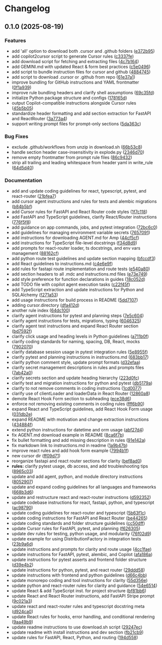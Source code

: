 # Changelog

## 0.1.0 (2025-08-19)


### Features

* add 'all' option to download both .cursor and .github folders ([e372b95](https://github.com/iloveitaly/airules/commit/e372b954872f6e197dbd4540ecef83fd589b91b8))
* add copilot2cursor script to generate Cursor rules ([c3337fe](https://github.com/iloveitaly/airules/commit/c3337fe402afae7fcc0ee87fb27c5fb9f8fea222))
* add download script for fetching and extracting files ([4c7b164](https://github.com/iloveitaly/airules/commit/4c7b1644125bd6098a5f53be577aef7008e37565))
* add GEMINI.md with updated React & form best practices ([c5e0496](https://github.com/iloveitaly/airules/commit/c5e0496464a67435ec4e95e7ab7cc2d43232a837))
* add script to bundle instruction files for cursor and github ([4884745](https://github.com/iloveitaly/airules/commit/4884745c9be7f88ec0fb744e4d590a571bafa95c))
* add script to download .cursor or .github from repo ([61e37a1](https://github.com/iloveitaly/airules/commit/61e37a191fd10a8aba1d7cc008fce69f464ef92f))
* improve bundling for GitHub instructions and YAML frontmatter ([0f1a939](https://github.com/iloveitaly/airules/commit/0f1a93974e9d2999707e1b484e6ebfa2dc7dd783))
* improve rule bundling headers and clarify shell assumptions ([69c35fd](https://github.com/iloveitaly/airules/commit/69c35fd4a925fda8c2afe04827512a947f151f7d))
* initialize Python package structure and configs ([178165d](https://github.com/iloveitaly/airules/commit/178165d0abd5f5d901b6e30c008075c3d5e0e9a7))
* output Copilot-compatible instructions alongside Cursor rules ([45b5b05](https://github.com/iloveitaly/airules/commit/45b5b05c3cd63611ca6c4604fe823dd001eb44b2))
* standardize header formatting and add section extraction for FastAPI and ReactRouter ([3a773a4](https://github.com/iloveitaly/airules/commit/3a773a4e7d5669cd9d5faae96090a92bd87b07ae))
* support writing prompt files for prompt-only sections ([5da363c](https://github.com/iloveitaly/airules/commit/5da363c7e566fff0ec0c0af8350ee7ccdc3b5cb8))


### Bug Fixes

* exclude .github/workflows from unzip in download.sh ([66b53c8](https://github.com/iloveitaly/airules/commit/66b53c8335cbd1ce9102f0821cefa7c82104bc66))
* handle section header case-insensitivity in explode.py ([2346d70](https://github.com/iloveitaly/airules/commit/2346d70cc7245f7b3b0a195b8040eeac312e9252))
* remove empty frontmatter from prompt rule files ([86c9432](https://github.com/iloveitaly/airules/commit/86c9432decd06c6b60af99df5a192bf0fdf2ac90))
* strip all trailing and leading whitespace from header yaml in write_rule ([64d5d40](https://github.com/iloveitaly/airules/commit/64d5d405ee445357bbd75026c6b6ca739d85d94d))


### Documentation

* add and update coding guidelines for react, typescript, pytest, and react-router ([21bfea7](https://github.com/iloveitaly/airules/commit/21bfea7dd2c811b857802767000e25c7a53fb05e))
* add cursor agent instructions and rules for tests and alembic migrations ([b84b5bf](https://github.com/iloveitaly/airules/commit/b84b5bf188d8d53286fda613e182ed541dd3e142))
* add Cursor rules for FastAPI and React Router code styles ([1f7c118](https://github.com/iloveitaly/airules/commit/1f7c118a5ffa5d6947273580459e4cb7c0230239))
* add FastAPI and TypeScript guidelines, clarify React/Router instructions ([776f5f8](https://github.com/iloveitaly/airules/commit/776f5f84fff4170793f961d4e1135d1990f21e1f))
* add guidance on app commands, jobs, and pytest integration ([72bc6c0](https://github.com/iloveitaly/airules/commit/72bc6c0ef71d61f229938fac7ce17a89c481ef3a))
* add guidelines for managing environment variable secrets ([7657091](https://github.com/iloveitaly/airules/commit/7657091bec4b19f60bea502a1ecca4c58987e23b))
* add instructions for downloading AGENT.md for Amp ([44cf5cf](https://github.com/iloveitaly/airules/commit/44cf5cf2cda94c8a45870208f08d210189044671))
* add instructions for TypeScript file-level docstrings ([f34d8d9](https://github.com/iloveitaly/airules/commit/f34d8d90e949b1476486e770856fb87a87bce5f2))
* add prompts for react-router loader, ts docstrings, and env vars management ([88162cf](https://github.com/iloveitaly/airules/commit/88162cf1b3ef9f5b5705bd7ae9a0d06e9f3ad471))
* add python route test guidelines and update section mapping ([bfccdf3](https://github.com/iloveitaly/airules/commit/bfccdf3d539e24e26e4d2846536be4d7f29d6637))
* add React guidelines to instructions.md ([c4e6e9f](https://github.com/iloveitaly/airules/commit/c4e6e9fb71dcc48e6265b01c55232bab57b8d1fd))
* add rules for fastapi route implementation and route tests ([e540a80](https://github.com/iloveitaly/airules/commit/e540a80ae2594aaedb35b87791085de32cdfa516))
* add section headers to all .mdc and instructions.md files ([e73e749](https://github.com/iloveitaly/airules/commit/e73e749529ae9da33ebf3a0b06d2e1757f15fa77))
* add style preference for function declarations in guides ([18c052d](https://github.com/iloveitaly/airules/commit/18c052d00799b327273ed5c5794e3b86feb63ef3))
* add TODO file with copilot agent execution tasks ([c22f45f](https://github.com/iloveitaly/airules/commit/c22f45f1dce972142eb68e039b3144f87cfd12fb))
* add TypeScript extraction and update instructions for Python and SQLAlchemy ([f271a53](https://github.com/iloveitaly/airules/commit/f271a5397d3767bb612da79248a3daf6dc743961))
* add usage instructions for build process in README ([5dd7107](https://github.com/iloveitaly/airules/commit/5dd7107a524cd22dba5348f1ceb0905de2d361ec))
* adding cursor.directory ([dfa412d](https://github.com/iloveitaly/airules/commit/dfa412d42eff9c1e55328b66b1483bfc1b0ed0df))
* another rule index ([64dc100](https://github.com/iloveitaly/airules/commit/64dc10089586c6a8250245fca6a747b8715ba70a))
* clarify agent instructions for pytest and planning steps ([7e5c604](https://github.com/iloveitaly/airules/commit/7e5c60407974947f13d81a256257289362964e13))
* clarify agent instructions for tests, migrations, typing ([6046325](https://github.com/iloveitaly/airules/commit/6046325cc07f5149133329fd2dde350945bbe241))
* clarify agent test instructions and expand React Router section ([bd7592f](https://github.com/iloveitaly/airules/commit/bd7592f82e84b344b26a1348b81b1237973a7578))
* clarify click usage and heading levels in Python guidelines ([a711b0f](https://github.com/iloveitaly/airules/commit/a711b0fb427b75aa7c8a7d0d74a6a058f9867be6))
* clarify coding standards for naming, spacing, DB, React, mocks ([7902070](https://github.com/iloveitaly/airules/commit/7902070409037155168f4eaada753565dbfdfca7))
* clarify database session usage in pytest integration rules ([5e8955f](https://github.com/iloveitaly/airules/commit/5e8955f0a5261321627240e12c2e8602396d57f3))
* clarify pytest and planning instructions in instructions.md ([683bb17](https://github.com/iloveitaly/airules/commit/683bb17d728b30b78a27cf16d53edb373bb26ddb))
* clarify python comment style, update prompt formats ([d32efaa](https://github.com/iloveitaly/airules/commit/d32efaae33226a79b4cf702b1450547dc960da79))
* clarify secret management descriptions in rules and prompts files ([7ab42a0](https://github.com/iloveitaly/airules/commit/7ab42a07ee7c1980f5e5b036df9ea266c160d9b7))
* clarify secrets section and update heading hierarchy ([223d0fc](https://github.com/iloveitaly/airules/commit/223d0fc3c576bf5e27231d2eefb6f146df6ce0c4))
* clarify test and migration instructions for python and pytest ([db5179a](https://github.com/iloveitaly/airules/commit/db5179a1abad313b82e8eb2238dbf54034d64774))
* clarify to not remove comments in coding instructions ([1cd0077](https://github.com/iloveitaly/airules/commit/1cd00777e8e7f0bfd7d178be78ef23a79cb890f7))
* clarify use of clientLoader and loaderData in React Router ([12860a8](https://github.com/iloveitaly/airules/commit/12860a811b99ff7bf25cfaf07fd2f7513f6cb90b))
* demote React Hook Form section to subheading ([ece38d6](https://github.com/iloveitaly/airules/commit/ece38d6cf4e7e80da4b24a46cb2c2670d1583546))
* enforce not removing existing comments in coding rules ([fff6b90](https://github.com/iloveitaly/airules/commit/fff6b909ee2456d6f3e2699084960aba7f663a0c))
* expand React and TypeScript guidelines, add React Hook Form usage ([031db2e](https://github.com/iloveitaly/airules/commit/031db2ee678d612b5c4a3af3ffb9a0f0a235578b))
* expand README with motivation and change extraction instructions ([434884f](https://github.com/iloveitaly/airules/commit/434884f5e5d086bcc97153765146b7aee4ab941f))
* extend python instructions for datetime and orm usage ([abf27d4](https://github.com/iloveitaly/airules/commit/abf27d4c46bda1982f98c039fdd9d70e3737081d))
* fix AGENT.md download example in README ([8ca6f7b](https://github.com/iloveitaly/airules/commit/8ca6f7b3247ff27f3c48298812ef9039e45170a5))
* fix bullet formatting and add missing description in rules ([91e142a](https://github.com/iloveitaly/airules/commit/91e142a4ba3ac519122147517e6449272c5de930))
* fix markdown link to instructions.md in readme ([1a9b47b](https://github.com/iloveitaly/airules/commit/1a9b47b2b7dc414311c25483c5b3d9110d48ad34))
* improve react rules and add hook form example ([7994b1f](https://github.com/iloveitaly/airules/commit/7994b1fd14d49b489d605a70a8e214413a4a8478))
* new cursor dir ([ff09d71](https://github.com/iloveitaly/airules/commit/ff09d71459f06e5b0bfa101aae687268cf7a440e))
* reorganize fastapi and react router sections for clarity ([bef8ad0](https://github.com/iloveitaly/airules/commit/bef8ad09988759796915b3ebdd9f05ac69c99e0a))
* **rules:** clarify pytest usage, db access, and add troubleshooting tips ([8965c03](https://github.com/iloveitaly/airules/commit/8965c03cfe262f720c95fcbb465306fbec5fcc3a))
* update and add agent, python, and module directory instructions ([8052907](https://github.com/iloveitaly/airules/commit/8052907b2f21f327bb6f45925bc6e6f828cab611))
* update and expand coding guidelines for all languages and frameworks ([668b3d6](https://github.com/iloveitaly/airules/commit/668b3d67d4da55e91783286c558d17fe8f35a26b))
* update and restructure react and react-router instructions ([d592352](https://github.com/iloveitaly/airules/commit/d59235249025652d728e849a91257997afe4157b))
* update codebase instructions for react, fastapi, python, and typescript ([ac98790](https://github.com/iloveitaly/airules/commit/ac9879011e11f4f72e5c74dccd8c4fcb392f42d7))
* update coding guidelines for react-router and typescript ([5b63f1c](https://github.com/iloveitaly/airules/commit/5b63f1cc560fecf1193cd47a17515b91526653d8))
* update coding instructions for FastAPI and React Router ([be44265](https://github.com/iloveitaly/airules/commit/be442657921170771432c6f6a5232ae56274e0df))
* update coding standards and folder structure guidelines ([cc50dff](https://github.com/iloveitaly/airules/commit/cc50dffaa95bd5641c578dc119dfcb0e342a6492))
* update Cursor rules for FastAPI, pytest, and planning ([f626305](https://github.com/iloveitaly/airules/commit/f626305770444266bfe0488b1ea1104a8b298842))
* update dev rules for testing, python usage, and modularity ([76f02d9](https://github.com/iloveitaly/airules/commit/76f02d90f58a8eee3fd53976e448de5a79377b52))
* update example for using DistributionFactory in integration tests ([23b9a6d](https://github.com/iloveitaly/airules/commit/23b9a6d380fb11e65b806b98839ae23253c3c886))
* update instructions and prompts for clarity and route usage ([4cc1fae](https://github.com/iloveitaly/airules/commit/4cc1fae1a8948c59b34a599605e1c5c6f0d231ed))
* update instructions for FastAPI, pytest, alembic, and Copilot ([afa186a](https://github.com/iloveitaly/airules/commit/afa186a7cb78ac458f093b2a2019e0397fbfb884))
* update instructions for pytest asserts and frontend folder structure ([d39e4b2](https://github.com/iloveitaly/airules/commit/d39e4b2e23bf9d469af604a909c00fec69ca77db))
* update instructions for python, pytest, and react router ([29ddd58](https://github.com/iloveitaly/airules/commit/29ddd58c25ced4baa9810bb6f1b6979536cd2e34))
* update instructions with frontend and python guidelines ([d66c4bb](https://github.com/iloveitaly/airules/commit/d66c4bbbedb6a03f6eb78ad22db4a1feffd13a05))
* update monorepo coding and tool instructions for clarity ([55d356e](https://github.com/iloveitaly/airules/commit/55d356e7d692cf5b33a3206c3425c682140418e7))
* update python and react-router rules for clarity and guidance ([54e6514](https://github.com/iloveitaly/airules/commit/54e65143cfba77096460256e9642bead146978c8))
* update React & add TypeScript inst. for project structure ([bf81bb6](https://github.com/iloveitaly/airules/commit/bf81bb6205987347b3c403141bdaa4b43d02badd))
* update React and React Router instructions, add FastAPI Stripe prompt ([9c021a3](https://github.com/iloveitaly/airules/commit/9c021a31d41ab55bdd0623e685e1c87c0b386861))
* update react and react-router rules and typescript docstring meta ([d924ca0](https://github.com/iloveitaly/airules/commit/d924ca0fd2686c7375cb9ee799353a1485907d7b))
* update React rules for hooks, error handling, and conditional rendering ([9aa49b9](https://github.com/iloveitaly/airules/commit/9aa49b9e5d699ead65c383d99476221376255695))
* update readme instructions to use download.sh script ([29247ec](https://github.com/iloveitaly/airules/commit/29247ec42a0c7a423508bef2966f1fecc041b6e5))
* update readme with install instructions and dev section ([fb21cb9](https://github.com/iloveitaly/airules/commit/fb21cb9e036b26105032088941e3a3b315a3f56d))
* update rules for FastAPI, React, Python, and routing ([194d558](https://github.com/iloveitaly/airules/commit/194d55865499a70442f96ae6bab599a95176a5a7))
